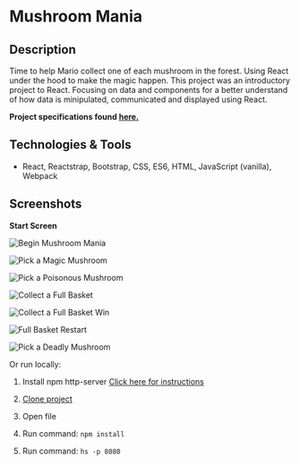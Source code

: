 # Mushroom Mania

## Description

Time to help Mario collect one of each mushroom in the forest. Using React under the hood to make the magic happen. This project was an introductory project to React. Focusing on data and components for a better understand of how data is minipulated, communicated and displayed using React.

<strong> Project specifications found [here. </strong>](https://github.com/nss-nightclass-projects/exercise-vault/blob/master/REACT_mushroom_picker.md)

## Technologies & Tools

- React, Reactstrap, Bootstrap, CSS, ES6, HTML, JavaScript (vanilla), Webpack

## Screenshots

**Start Screen**

![Begin Mushroom Mania](screenshots/mushroomStartScreen.png)

![Pick a Magic Mushroom](screenshots/magicMushroom.png)

![Pick a Poisonous Mushroom](screenshots/poisonousMushroom.png)

![Collect a Full Basket](screenshots/fullBasketWin.png)

![Collect a Full Basket Win](screenshots/fullBasketWin.png)

![Full Basket Restart](screenshots/fullBasketRestartScreen.png)

![Pick a Deadly Mushroom](screenshots/deadlyMushroom.png)

Or run locally:

1. Install npm http-server [Click here for instructions](https://www.npmjs.com/package/http-server)

2. [Clone project](https://help.github.com/en/github/creating-cloning-and-archiving-repositories/cloning-a-repository)

3. Open file

4. Run command: `npm install`

5. Run command: `hs -p 8080`